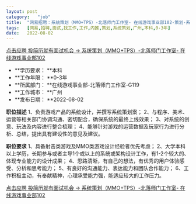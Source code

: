 ```yaml
---
layout:	post
category:	"job"
title:	"网易招聘：系统策划（MMO+TPS）-北落师门工作室- 在线游戏事业部102-策划-系统策划-广州本科0-3年"
tags:	[网易,招聘,面试,找工作,工作,内推,策划,系统策划,广州,本科,0-3年]
date:	2022-08-02
---
```


[点击应聘 投简历就有面试机会 -> 系统策划（MMO+TPS）-北落师门工作室- 在线游戏事业部102](http://mobile.bole.netease.com/bole/boleDetail?id=37176&employeeId=346f03c3cda5f04c&key=all)



- **学历要求： **本科
- **工作年限： **0-3年
- **所属部门： **在线游戏事业部-北落师门工作室-G119
- **工作城市： **广州
- **发布日期： **2022-08-02



**职位描述**
1、负责游戏产品的系统设计，并撰写系统策划案；
2、与程序、美术、运营等相关部门协调沟通、密切配合，确保系统的最终上线效果；
3、对系统的创意、玩法及内容进行整合梳理；
4、能够针对游戏的运营数据及玩家行为进行分析、总结，提出具有建设性的意见及建议。



**职位要求**
1、具备射击类游戏及MMO类游戏设计经验者优先考虑；
2、大学本科以上学历，长期参与或者主导1个或以上的系统或架构设计工作，有1-2个较大的、体现专业能力的设计成果；
4、思路清晰，有自己的想法，有优秀的用户体验感受、分析和思考能力；
5、有良好的沟通能力、表达能力和团队合作能力；
6、工作积极主动，有奉献精神，心理承受能力强，能适应较大的工作压力。



[点击应聘 投简历就有面试机会 -> 系统策划（MMO+TPS）-北落师门工作室- 在线游戏事业部102](http://mobile.bole.netease.com/bole/boleDetail?id=37176&employeeId=346f03c3cda5f04c&key=all)